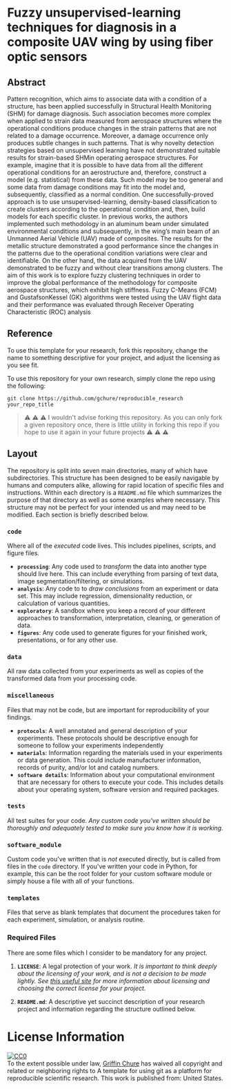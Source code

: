 # Fuzzy unsupervised-learning techniques for diagnosis in a composite UAV wing by using fiber optic sensors

## Abstract
Pattern recognition, which aims to associate data with a condition of a structure, has been applied successfully in Structural Health Monitoring (SHM) for damage diagnosis. Such association becomes more complex when applied to strain data measured from aerospace structures where the operational conditions produce changes in the strain patterns that are not related to a damage occurrence. Moreover, a damage occurrence only produces subtle changes in such patterns. That is why novelty detection strategies based on unsupervised learning have not demonstrated suitable results for strain-based SHMin operating aerospace structures. For example, imagine that it is possible to have data from all the different operational conditions for an aerostructure and, therefore, construct a model (e.g. statistical) from these data. Such model may be too general and some data from damage conditions may fit into the model and, subsequently, classified as a normal condition. One successfully-proved approach is to
use unsupervised-learning, density-based classification to create clusters according to the operational condition and, then, build models for each specific cluster. In previous works, the authors implemented such methodology in an aluminum beam under simulated environmental conditions and subsequently, in the wing’s main beam of an Unmanned Aerial Vehicle (UAV) made of composites. The results for the metallic structure demonstrated a good performance since the changes in the patterns due to the
operational condition variations were clear and identifiable. On the other hand, the data acquired from the UAV demonstrated to be fuzzy and without clear transitions among clusters. The aim of this work is to explore fuzzy clustering techniques in order to improve the global performance of the methodology for composite aerospace structures, which exhibit high stiffness. Fuzzy C-Means (FCM) and GustafsonKessel (GK) algorithms were tested using the UAV flight data and their performance was evaluated through Receiver Operating Characteristic (ROC) analysis

## Reference
To use this template for your research, fork this repository, change the name
to something descriptive for your project, and adjust the licensing as you
see fit.

To use this repository for your own research, simply clone the repo using the following:

```
git clone https://github.com/gchure/reproducible_research your_repo_title
```

> :warning: :warning: :warning: I wouldn't advise forking this repository. As you can only fork a given repository once, there is little utility in forking this repo if you hope to use it again in your future projects :warning: :warning: :warning:

## Layout

The repository is split into seven main directories, many of which have subdirectories. This structure has been designed to be easily navigable by humans and computers alike, allowing for rapid location of specific files and instructions. Within each directory is a `README.md` file which summarizes the purpose of that directory as well as some examples where necessary. This structure may not be perfect for your intended us and may need to be modified. Each section is briefly described below. 

### **`code`** 
Where all of the *executed* code lives. This includes pipelines, scripts, and figure files. 
 * **`processing`**: Any code used to *transform* the data into another type should live here. This can include everything from parsing of text data, image segmentation/filtering, or simulations.
 * **`analysis`**: Any code to to *draw conclusions* from an experiment or data set. This may include regression, dimensionality reduction, or calculation of various quantities.
 * **`exploratory`**: A sandbox where you keep a record of your different approaches to transformation, interpretation, cleaning, or generation of data.
 * **`figures`**: Any code used to generate figures for your finished work, presentations, or for any other use.

### **`data`** 
All raw data collected from your experiments as well as copies of the transformed data from your processing code. 

### **`miscellaneous`** 
Files that may not be code, but are important for reproducibility of your findings.
* **`protocols`**: A well annotated and general description of your experiments. These protocols should be descriptive enough for someone to follow your experiments independently 
* **`materials`**: Information regarding the materials used in your experiments or data generation. This could include manufacturer information, records of purity, and/or lot and catalog numbers.
* **`software details`**: Information about your computational environment that are necessary for others to execute your code. This includes details about your operating system, software version and required packages.

### **`tests`** 
All test suites for your code. *Any custom code you've written should be thoroughly and adequately tested to make sure you know how it is working.*

### **`software_module`** 
Custom code you've written that is *not* executed directly, but is called from files in the `code` directory. If you've written your code in Python, for example, this can be the root folder for your custom software module or simply house a file with all of your functions. 

### **`templates`** 
Files that serve as blank templates that document the procedures taken for each experiment, simulation, or analysis routine. 

### Required Files
There are some files which I consider to be mandatory for any project.

1. **`LICENSE`**: A legal protection of your work. *It is important to think deeply about the licensing of your work, and is not a decision to be made lightly. See [this useful site](https://choosealicense.com/) for more information about licensing and choosing the correct license for your project.*

2. **`README.md`**: A descriptive yet succinct description of your research project and information regarding the structure outlined below.


# License Information

<p xmlns:dct="http://purl.org/dc/terms/" xmlns:vcard="http://www.w3.org/2001/vcard-rdf/3.0#">
  <a rel="license"
     href="http://creativecommons.org/publicdomain/zero/1.0/">
    <img src="http://i.creativecommons.org/p/zero/1.0/88x31.png" style="border-style: none;" alt="CC0" />
  </a>
  <br />
  To the extent possible under law,
  <a rel="dct:publisher"
     href="github.com/gchure/reproducible_research">
    <span property="dct:title">Griffin Chure</span></a>
  has waived all copyright and related or neighboring rights to
  <span property="dct:title">A template for using git as a platform for reproducible scientific research</span>.
This work is published from:
<span property="vcard:Country" datatype="dct:ISO3166"
      content="US" about="github.com/gchure/reproducible_research">
  United States</span>.
</p>
